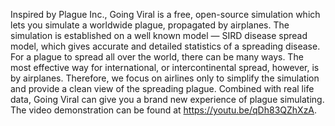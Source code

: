 Inspired by Plague Inc., Going Viral is a free, open-source simulation which lets you simulate a worldwide plague, propagated by airplanes. The simulation is established on a well known model — SIRD disease spread model, which gives accurate and detailed statistics of a spreading disease. For a plague to spread all over the world, there can be many ways. The most effective way for international, or intercontinental spread, however, is by airplanes. Therefore, we focus on airlines only to simplify the simulation and provide a clean view of the spreading plague. Combined with real life data, Going Viral can give you a brand new experience of plague simulating.
The video demonstration can be found at https://youtu.be/qDh83QZhXzA.
